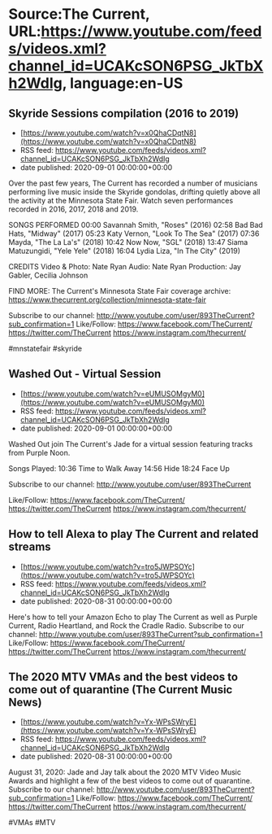 # Source:The Current, URL:https://www.youtube.com/feeds/videos.xml?channel_id=UCAKcSON6PSG_JkTbXh2WdIg, language:en-US

## Skyride Sessions compilation (2016 to 2019)
 - [https://www.youtube.com/watch?v=x0QhaCDqtN8](https://www.youtube.com/watch?v=x0QhaCDqtN8)
 - RSS feed: https://www.youtube.com/feeds/videos.xml?channel_id=UCAKcSON6PSG_JkTbXh2WdIg
 - date published: 2020-09-01 00:00:00+00:00

Over the past few years, The Current has recorded a number of musicians performing live music inside the Skyride gondolas, drifting quietly above all the activity at the Minnesota State Fair. Watch seven performances recorded in 2016, 2017, 2018 and 2019.

SONGS PERFORMED
00:00 Savannah Smith, "Roses" (2016)
02:58 Bad Bad Hats, "Midway" (2017)
05:23 Katy Vernon, "Look To The Sea" (2017)
07:36 Mayda, "The La La's" (2018)
10:42 Now Now, "SGL" (2018)
13:47 Siama Matuzungidi, "Yele Yele" (2018)
16:04 Lydia Liza, "In The City" (2019)

CREDITS
Video & Photo: Nate Ryan
Audio: Nate Ryan
Production: Jay Gabler, Cecilia Johnson

FIND MORE:
The Current's Minnesota State Fair coverage archive:
https://www.thecurrent.org/collection/minnesota-state-fair

Subscribe to our channel:
http://www.youtube.com/user/893TheCurrent?sub_confirmation=1
Like/Follow:
https://www.facebook.com/TheCurrent/
https://twitter.com/TheCurrent
https://www.instagram.com/thecurrent/

#mnstatefair #skyride

## Washed Out - Virtual Session
 - [https://www.youtube.com/watch?v=eUMUSOMgyM0](https://www.youtube.com/watch?v=eUMUSOMgyM0)
 - RSS feed: https://www.youtube.com/feeds/videos.xml?channel_id=UCAKcSON6PSG_JkTbXh2WdIg
 - date published: 2020-09-01 00:00:00+00:00

Washed Out join The Current's Jade for a virtual session featuring tracks from Purple Noon.

Songs Played:
10:36 Time to Walk Away
14:56 Hide
18:24 Face Up

Subscribe to our channel:
http://www.youtube.com/user/893TheCurrent

Like/Follow:
https://www.facebook.com/TheCurrent/
https://twitter.com/TheCurrent
https://www.instagram.com/thecurrent/

## How to tell Alexa to play The Current and related streams
 - [https://www.youtube.com/watch?v=tro5JWPSOYc](https://www.youtube.com/watch?v=tro5JWPSOYc)
 - RSS feed: https://www.youtube.com/feeds/videos.xml?channel_id=UCAKcSON6PSG_JkTbXh2WdIg
 - date published: 2020-08-31 00:00:00+00:00

Here's how to tell your Amazon Echo to play The Current as well as Purple Current, Radio Heartland, and Rock the Cradle Radio.
Subscribe to our channel:
http://www.youtube.com/user/893TheCurrent?sub_confirmation=1
Like/Follow:
https://www.facebook.com/TheCurrent/
https://twitter.com/TheCurrent
https://www.instagram.com/thecurrent/

## The 2020 MTV VMAs and the best videos to come out of quarantine (The Current Music News)
 - [https://www.youtube.com/watch?v=Yx-WPsSWryE](https://www.youtube.com/watch?v=Yx-WPsSWryE)
 - RSS feed: https://www.youtube.com/feeds/videos.xml?channel_id=UCAKcSON6PSG_JkTbXh2WdIg
 - date published: 2020-08-31 00:00:00+00:00

August 31, 2020: Jade and Jay talk about the 2020 MTV Video Music Awards and highlight a few of the best videos to come out of quarantine.
Subscribe to our channel:
http://www.youtube.com/user/893TheCurrent?sub_confirmation=1
Like/Follow:
https://www.facebook.com/TheCurrent/
https://twitter.com/TheCurrent
https://www.instagram.com/thecurrent/

#VMAs #MTV

